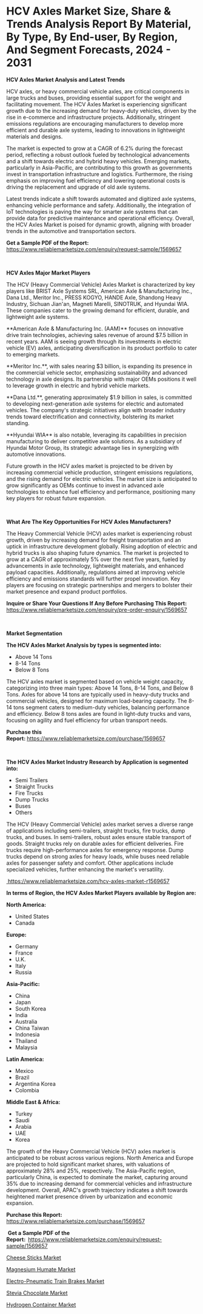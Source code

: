 <p><h1>HCV Axles Market Size, Share & Trends Analysis Report By Material, By Type, By End-user, By Region, And Segment Forecasts, 2024 - 2031</h1></p><p><strong>HCV Axles Market Analysis and Latest Trends</strong></p>
<p><p>HCV axles, or heavy commercial vehicle axles, are critical components in large trucks and buses, providing essential support for the weight and facilitating movement. The HCV Axles Market is experiencing significant growth due to the increasing demand for heavy-duty vehicles, driven by the rise in e-commerce and infrastructure projects. Additionally, stringent emissions regulations are encouraging manufacturers to develop more efficient and durable axle systems, leading to innovations in lightweight materials and designs.</p><p>The market is expected to grow at a CAGR of 6.2% during the forecast period, reflecting a robust outlook fueled by technological advancements and a shift towards electric and hybrid heavy vehicles. Emerging markets, particularly in Asia-Pacific, are contributing to this growth as governments invest in transportation infrastructure and logistics. Furthermore, the rising emphasis on improving fuel efficiency and lowering operational costs is driving the replacement and upgrade of old axle systems.</p><p>Latest trends indicate a shift towards automated and digitized axle systems, enhancing vehicle performance and safety. Additionally, the integration of IoT technologies is paving the way for smarter axle systems that can provide data for predictive maintenance and operational efficiency. Overall, the HCV Axles Market is poised for dynamic growth, aligning with broader trends in the automotive and transportation sectors.</p></p>
<p><strong>Get a Sample PDF of the Report:&nbsp;</strong> <a href="https://www.reliablemarketsize.com/enquiry/request-sample/1569657?utm_campaign=1564&utm_medium=2&utm_source=Github&utm_content=ia&utm_term=19102024&utm_id=hcv-axles">https://www.reliablemarketsize.com/enquiry/request-sample/1569657</a></p>
<p>&nbsp;</p>
<p><strong>HCV Axles Major Market Players</strong></p>
<p><p>The HCV (Heavy Commercial Vehicle) Axles Market is characterized by key players like BRIST Axle Systems SRL, American Axle & Manufacturing Inc., Dana Ltd., Meritor Inc., PRESS KOGYO, HANDE Axle, Shandong Heavy Industry, Sichuan Jian'an, Magneti Marelli, SINOTRUK, and Hyundai WIA. These companies cater to the growing demand for efficient, durable, and lightweight axle systems.</p><p>**American Axle & Manufacturing Inc. (AAM)** focuses on innovative drive train technologies, achieving sales revenue of around $7.5 billion in recent years. AAM is seeing growth through its investments in electric vehicle (EV) axles, anticipating diversification in its product portfolio to cater to emerging markets.</p><p>**Meritor Inc.**, with sales nearing $3 billion, is expanding its presence in the commercial vehicle sector, emphasizing sustainability and advanced technology in axle designs. Its partnership with major OEMs positions it well to leverage growth in electric and hybrid vehicle markets.</p><p>**Dana Ltd.**, generating approximately $1.9 billion in sales, is committed to developing next-generation axle systems for electric and automated vehicles. The company's strategic initiatives align with broader industry trends toward electrification and connectivity, bolstering its market standing.</p><p>**Hyundai WIA** is also notable, leveraging its capabilities in precision manufacturing to deliver competitive axle solutions. As a subsidiary of Hyundai Motor Group, its strategic advantage lies in synergizing with automotive innovations.</p><p>Future growth in the HCV axles market is projected to be driven by increasing commercial vehicle production, stringent emissions regulations, and the rising demand for electric vehicles. The market size is anticipated to grow significantly as OEMs continue to invest in advanced axle technologies to enhance fuel efficiency and performance, positioning many key players for robust future expansion.</p></p>
<p>&nbsp;</p>
<p><strong>What Are The Key Opportunities For HCV Axles Manufacturers?</strong></p>
<p><p>The Heavy Commercial Vehicle (HCV) axles market is experiencing robust growth, driven by increasing demand for freight transportation and an uptick in infrastructure development globally. Rising adoption of electric and hybrid trucks is also shaping future dynamics. The market is projected to grow at a CAGR of approximately 5% over the next five years, fueled by advancements in axle technology, lightweight materials, and enhanced payload capacities. Additionally, regulations aimed at improving vehicle efficiency and emissions standards will further propel innovation. Key players are focusing on strategic partnerships and mergers to bolster their market presence and expand product portfolios.</p></p>
<p><strong>Inquire or Share Your Questions If Any Before Purchasing This Report:</strong> <a href="https://www.reliablemarketsize.com/enquiry/pre-order-enquiry/1569657?utm_campaign=1564&utm_medium=2&utm_source=Github&utm_content=ia&utm_term=19102024&utm_id=hcv-axles">https://www.reliablemarketsize.com/enquiry/pre-order-enquiry/1569657</a></p>
<p>&nbsp;</p>
<p><strong>Market Segmentation</strong></p>
<p><strong>The HCV Axles Market Analysis by types is segmented into:</strong></p>
<p><ul><li>Above 14 Tons</li><li>8-14 Tons</li><li>Below 8 Tons</li></ul></p>
<p><p>The HCV axles market is segmented based on vehicle weight capacity, categorizing into three main types: Above 14 Tons, 8-14 Tons, and Below 8 Tons. Axles for above 14 tons are typically used in heavy-duty trucks and commercial vehicles, designed for maximum load-bearing capacity. The 8-14 tons segment caters to medium-duty vehicles, balancing performance and efficiency. Below 8 tons axles are found in light-duty trucks and vans, focusing on agility and fuel efficiency for urban transport needs.</p></p>
<p><strong>Purchase this Report:&nbsp;</strong><a href="https://www.reliablemarketsize.com/purchase/1569657?utm_campaign=1564&utm_medium=2&utm_source=Github&utm_content=ia&utm_term=19102024&utm_id=hcv-axles">https://www.reliablemarketsize.com/purchase/1569657</a></p>
<p>&nbsp;</p>
<p><strong>The HCV Axles Market Industry Research by Application is segmented into:</strong></p>
<p><ul><li>Semi Trailers</li><li>Straight Trucks</li><li>Fire Trucks</li><li>Dump Trucks</li><li>Buses</li><li>Others</li></ul></p>
<p><p>The HCV (Heavy Commercial Vehicle) axles market serves a diverse range of applications including semi-trailers, straight trucks, fire trucks, dump trucks, and buses. In semi-trailers, robust axles ensure stable transport of goods. Straight trucks rely on durable axles for efficient deliveries. Fire trucks require high-performance axles for emergency response. Dump trucks depend on strong axles for heavy loads, while buses need reliable axles for passenger safety and comfort. Other applications include specialized vehicles, further enhancing the market's versatility.</p></p>
<p><a href="https://www.reliablemarketsize.com/hcv-axles-market-r1569657?utm_campaign=1564&utm_medium=2&utm_source=Github&utm_content=ia&utm_term=19102024&utm_id=hcv-axles">&nbsp;https://www.reliablemarketsize.com/hcv-axles-market-r1569657</a></p>
<p><strong>In terms of Region, the HCV Axles Market Players available by Region are:</strong></p>
<p>
    <p> <strong> North America: </strong>
        <ul>
            <li>United States</li>
            <li>Canada</li>
        </ul>
        </p> 
    <p> <strong> Europe: </strong>
        <ul>
            <li>Germany</li>
            <li>France</li>
            <li>U.K.</li>
            <li>Italy</li>
            <li>Russia</li>
        </ul>
        </p> 
    <p> <strong> Asia-Pacific: </strong>
        <ul>
            <li>China</li>
            <li>Japan</li>
            <li>South Korea</li>
            <li>India</li>
            <li>Australia</li>
            <li>China Taiwan</li>
            <li>Indonesia</li>
            <li>Thailand</li>
            <li>Malaysia</li>
        </ul>
        </p> 
    <p> <strong> Latin America: </strong>
        <ul>
            <li>Mexico</li>
            <li>Brazil</li>
            <li>Argentina Korea</li>
            <li>Colombia</li>
        </ul>
        </p> 
    <p> <strong> Middle East & Africa: </strong>
        <ul>
            <li>Turkey</li>
            <li>Saudi</li>
            <li>Arabia</li>
            <li>UAE</li>
            <li>Korea</li>
        </ul>
    </p>
    </p>
<p><p>The growth of the Heavy Commercial Vehicle (HCV) axles market is anticipated to be robust across various regions. North America and Europe are projected to hold significant market shares, with valuations of approximately 28% and 25%, respectively. The Asia-Pacific region, particularly China, is expected to dominate the market, capturing around 35% due to increasing demand for commercial vehicles and infrastructure development. Overall, APAC's growth trajectory indicates a shift towards heightened market presence driven by urbanization and economic expansion.</p></p>
<p><strong>Purchase this Report: </strong><a href="https://www.reliablemarketsize.com/purchase/1569657?utm_campaign=1564&utm_medium=2&utm_source=Github&utm_content=ia&utm_term=19102024&utm_id=hcv-axles">https://www.reliablemarketsize.com/purchase/1569657</a></p>
<p>&nbsp;<strong>Get a Sample PDF of the Report:&nbsp;&nbsp;</strong><a href="https://www.reliablemarketsize.com/enquiry/request-sample/1569657?utm_campaign=1564&utm_medium=2&utm_source=Github&utm_content=ia&utm_term=19102024&utm_id=hcv-axles">https://www.reliablemarketsize.com/enquiry/request-sample/1569657</a></p>
<p><strong></strong></p>
<p><p><a href="https://www.linkedin.com/pulse/analyzing-cheese-sticks-market-dynamics-growth-drivers-forecasted-zu4xe?utm_campaign=1564&utm_medium=2&utm_source=Github&utm_content=ia&utm_term=19102024&utm_id=hcv-axles">Cheese Sticks Market</a></p><p><a href="https://www.linkedin.com/pulse/emerging-technologies-reshaping-magnesium-humate-market-impact-ubgie?utm_campaign=1564&utm_medium=2&utm_source=Github&utm_content=ia&utm_term=19102024&utm_id=hcv-axles">Magnesium Humate Market</a></p><p><a href="https://github.com/abbislposival/Market-Research-Report-List-1/blob/main/electro-pneumatic-train-brakes-market.md?utm_campaign=1564&utm_medium=2&utm_source=Github&utm_content=ia&utm_term=19102024&utm_id=hcv-axles">Electro-Pneumatic Train Brakes Market</a></p><p><a href="https://www.linkedin.com/pulse/global-perspectives-stevia-chocolate-market-trends-forecast-fs9ve?utm_campaign=1564&utm_medium=2&utm_source=Github&utm_content=ia&utm_term=19102024&utm_id=hcv-axles">Stevia Chocolate Market</a></p><p><a href="https://www.linkedin.com/pulse/hydrogen-container-market-overview-regional-outlook-competitive-vquae?utm_campaign=1564&utm_medium=2&utm_source=Github&utm_content=ia&utm_term=19102024&utm_id=hcv-axles">Hydrogen Container Market</a></p></p>
